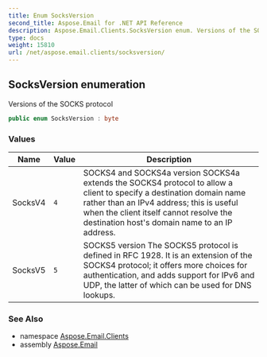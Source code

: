 ```yaml
---
title: Enum SocksVersion
second_title: Aspose.Email for .NET API Reference
description: Aspose.Email.Clients.SocksVersion enum. Versions of the SOCKS protocol
type: docs
weight: 15810
url: /net/aspose.email.clients/socksversion/
---
```

## SocksVersion enumeration

Versions of the SOCKS protocol

```csharp
public enum SocksVersion : byte
```

### Values

| Name | Value | Description |
| --- | --- | --- |
| SocksV4 | `4` | SOCKS4 and SOCKS4a version SOCKS4a extends the SOCKS4 protocol to allow a client to specify a destination domain name rather than an IPv4 address; this is useful when the client itself cannot resolve the destination host's domain name to an IP address. |
| SocksV5 | `5` | SOCKS5 version The SOCKS5 protocol is defined in RFC 1928. It is an extension of the SOCKS4 protocol; it offers more choices for authentication, and adds support for IPv6 and UDP, the latter of which can be used for DNS lookups. |

### See Also

* namespace [Aspose.Email.Clients](../../aspose.email.clients/)
* assembly [Aspose.Email](../../)


